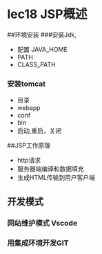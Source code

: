 # lec18 JSP概述

##环境安装
###安装Jdk,
- 配置 JAVA_HOME 
- PATH 
- CLASS_PATH
### 安装tomcat
- 目录
- webapp
- conf
- bin
- 启动,重启，关闭

##JSP工作原理
- http请求
- 服务器端编译和数据填充
- 生成HTML传输到用户客户端

## 开发模式
### 网站维护模式 Vscode
### 用集成环境开发GIT

